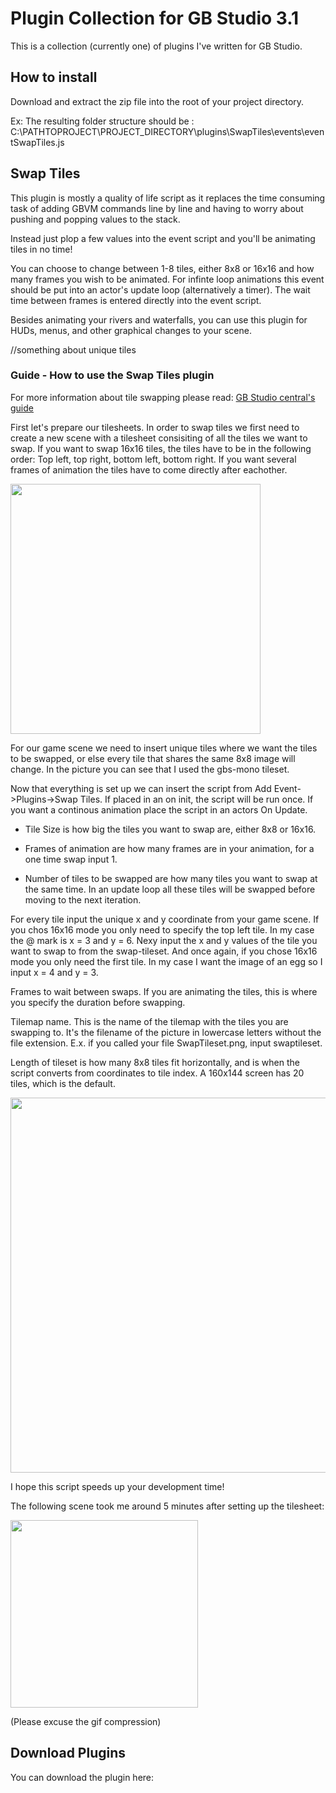 # Plugin Collection for GB Studio 3.1

This is a collection (currently one) of plugins I've written for GB Studio.

## How to install

Download and extract the zip file into the root of your project directory.

Ex:
The resulting folder structure should be : C:\PATHTOPROJECT\PROJECT_DIRECTORY\plugins\SwapTiles\events\eventSwapTiles.js

## Swap Tiles

This plugin is mostly a quality of life script as it replaces the time consuming task of adding GBVM commands line by line and having to worry about pushing and popping values to the stack. 

Instead just plop a few values into the event script and you'll be animating tiles in no time!

You can choose to change between 1-8 tiles, either 8x8 or 16x16 and how many frames you wish to be animated.
For infinte loop animations this event should be put into an actor's update loop (alternatively a timer). The wait time between frames is entered directly into the event script.

Besides animating your rivers and waterfalls, you can use this plugin for HUDs, menus, and other graphical changes to your scene.

//something about unique tiles

### Guide - How to use the Swap Tiles plugin 

For more information about tile swapping please read: [GB Studio central's guide](https://gbstudiocentral.com/tips/animating-background-tiles-3-1/) 

First let's prepare our tilesheets. In order to swap tiles we first need to create a new scene with a tilesheet consisiting of all the tiles we want to swap. If you want to swap 16x16 tiles, the tiles have to be in the following order: Top left, top right, bottom left, bottom right. If you want several frames of animation the tiles have to come directly after eachother.

<img src="https://github.com/fredrikofstad/GBStudioPlugins/blob/master/res/preperation.png?raw=true" width="400">

For our game scene we need to insert unique tiles where we want the tiles to be swapped, or else every tile that shares the same 8x8 image will change. In the picture you can see that I used the gbs-mono tileset.

Now that everything is set up we can insert the script from Add Event->Plugins->Swap Tiles. If placed in an on init, the script will be run once. If you want a continous animation place the script in an actors On Update.

- Tile Size is how big the tiles you want to swap are, either 8x8 or 16x16.

- Frames of animation are how many frames are in your animation, for a one time swap input 1.

- Number of tiles to be swapped are how many tiles you want to swap at the same time. In an update loop all these tiles will be swapped before moving to the next iteration.

For every tile input the unique x and y coordinate from your game scene. If you chos 16x16 mode you only need to specify the top left tile. In my case the @ mark is x = 3 and y = 6. 
Nexy input the x and y values of the tile you want to swap to from the swap-tileset. And once again, if you chose 16x16 mode you only need the first tile. In my case I want the image of an egg so I input x = 4 and y = 3.

Frames to wait between swaps. If you are animating the tiles, this is where you specify the duration before swapping.

Tilemap name. This is the name of the tilemap with the tiles you are swapping to. It's the filename of the picture in lowercase letters without the file extension. E.x. if you called your file SwapTileset.png, input swaptileset.

Length of tileset is how many 8x8 tiles fit horizontally, and is when the script converts from coordinates to tile index. A 160x144 screen has 20 tiles, which is the default.


<img src="https://github.com/fredrikofstad/GBStudioPlugins/blob/master/res/result.png?raw=true" width="600">



I hope this script speeds up your development time!

The following scene took me around 5 minutes after setting up the tilesheet:

<img src="https://github.com/fredrikofstad/GBStudioPlugins/blob/master/res/animated.gif?raw=true" width="300">

(Please excuse the gif compression)




## Download Plugins

You can download the plugin here:

